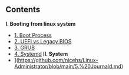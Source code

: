 ## Contents

**I. Booting from linux system**  
* [1. Boot Process](https://github.com/nicehs/Linux-Administrator/blob/main/1.%20Boot%20Process.md)
* [2. UEFI vs Legacy BIOS](https://github.com/nicehs/Linux-Administrator/blob/main/2.%20UEFI%20vs%20Legacy%20BIOS.md)
* [3. GRUB](https://github.com/nicehs/Linux-Administrator/blob/main/3.%20GRUB.md)
* [4. Systemd](https://github.com/nicehs/Linux-Administrator/blob/main/4.%20Systemd.md)
**II. System**
* ](https://github.com/nicehs/Linux-Administrator/blob/main/5.%20Journald.md)
